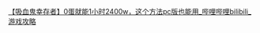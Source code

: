 [【吸血鬼幸存者】0蛋就能1小时2400w，这个方法pc版也能用_哔哩哔哩bilibili_游戏攻略](https://www.bilibili.com/video/BV1L54y1u7y4/?spm_id_from=333.788&vd_source=ec2d561dc8bd6d2bdcc13e464af382d0)